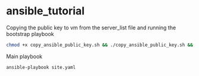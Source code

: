 # ansible_tutorial

Copying the public key to vm from the server_list file and running the bootstrap playbook


```bash
chmod +x copy_ansible_public_key.sh && ./copy_ansible_public_key.sh && ansible-playbook --user=MAIN_USER --ask-become-pass bootstrap.yaml
 ```

Main playbook


```bash
ansible-playbook site.yaml
```
